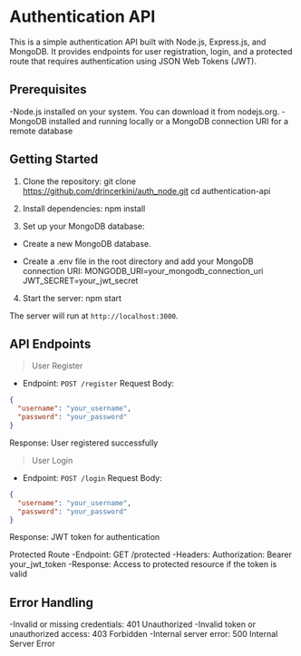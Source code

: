 # Authentication API

This is a simple authentication API built with Node.js, Express.js, and MongoDB. It provides endpoints for user registration, login, and a protected route that requires authentication using JSON Web Tokens (JWT).

## Prerequisites

-Node.js installed on your system. You can download it from nodejs.org.
-MongoDB installed and running locally or a MongoDB connection URI for a remote database

## Getting Started

1. Clone the repository:
git clone https://github.com/drincerkini/auth_node.git
cd authentication-api

2. Install dependencies:
npm install

3. Set up your MongoDB database:

* Create a new MongoDB database.

* Create a .env file in the root directory and add your MongoDB connection 
URI:
MONGODB_URI=your_mongodb_connection_uri
JWT_SECRET=your_jwt_secret

4. Start the server:
npm start

The server will run at `http://localhost:3000`.

## API Endpoints

> User Register
* Endpoint: `POST /register`
Request Body:
```json
{
  "username": "your_username",
  "password": "your_password"
}
```
Response: User registered successfully

> User Login

* Endpoint: `POST /login`
Request Body:
```json
{
  "username": "your_username",
  "password": "your_password"
}
```
Response: JWT token for authentication

Protected Route
-Endpoint: GET /protected
-Headers: Authorization: Bearer your_jwt_token
-Response: Access to protected resource if the token is valid

## Error Handling
-Invalid or missing credentials: 401 Unauthorized
-Invalid token or unauthorized access: 403 Forbidden
-Internal server error: 500 Internal Server Error